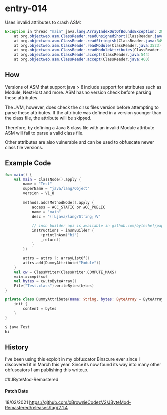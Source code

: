 # entry-014

Uses invalid attributes to crash ASM:
```Java
Exception in thread "main" java.lang.ArrayIndexOutOfBoundsException: 284
	at org.objectweb.asm.ClassReader.readUnsignedShort(ClassReader.java:3363)
	at org.objectweb.asm.ClassReader.readStringish(ClassReader.java:3493)
	at org.objectweb.asm.ClassReader.readModule(ClassReader.java:3523)
	at org.objectweb.asm.ClassReader.readModuleAttributes(ClassReader.java:720)
	at org.objectweb.asm.ClassReader.accept(ClassReader.java:544)
	at org.objectweb.asm.ClassReader.accept(ClassReader.java:400)
```

## How
Versions of ASM that support java > 8 include support for attributes such as Module, NestHost and more. 
ASM has no version check before parsing these attributes.

The JVM, however, does check the class files version before attempting to parse these attributes.
If the attribute was defined in a version younger than the class file, the attribute will be skipped.

Therefore, by defining a Java 8 class file with an invalid Module attribute ASM will fail to parse a valid class file.

Other attributes are also vulnerable and can be used to obfuscate newer class file versions.

## Example Code
```Kotlin
fun main() {
	val main = ClassNode().apply {
		name = "Test"
		superName = "java/lang/Object"
		version = V1_8
		
		methods.add(MethodNode().apply {
			access = ACC_STATIC or ACC_PUBLIC
			name = "main"
			desc = "([Ljava/lang/String;)V"
			
			// insn builder api is available in github.com/bytechef/paperbin sources
			instructions = insnBuilder {
				+printlnAsm("hi")
				_return()
			}
		})
		
		attrs = attrs ?: arrayListOf()
		attrs.add(DummyAttribute("Module"))
	}
	val cw = ClassWriter(ClassWriter.COMPUTE_MAXS)
	main.accept(cw)
	val bytes = cw.toByteArray()
	File("Test.class").writeBytes(bytes)
}

private class DummyAttribute(name: String, bytes: ByteArray = ByteArray(Random.nextInt(2))): Attribute(name) {
	init {
		content = bytes
	}
}
```
```Bash
$ java Test
hi
```

## History
I've been using this exploit in my obfuscator Binscure ever since I discovered it in March this year. Since its now found its way into many other obfuscators I am publishing this writeup.

##JByteMod-Remastered

#### Patch Date
18/02/2021
https://github.com/xBrownieCodezV2/JByteMod-Remastered/releases/tag/2.1.4
